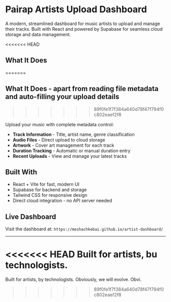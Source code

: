 # Pairap Artists Upload Dashboard

A modern, streamlined dashboard for music artists to upload and manage their tracks. Built with React and powered by Supabase for seamless cloud storage and data management.

<<<<<<< HEAD
## What It Does
=======
## What It Does - apart from reading file metadata and auto-filling your upload details
>>>>>>> 89f0fe1f7f384a640d78f47f794f0c802eaef2f8

Upload your music with complete metadata control:
- **Track Information** - Title, artist name, genre classification
- **Audio Files** - Direct upload to cloud storage
- **Artwork** - Cover art management for each track
- **Duration Tracking** - Automatic or manual duration entry
- **Recent Uploads** - View and manage your latest tracks

## Built With

- React + Vite for fast, modern UI
- Supabase for backend and storage
- Tailwind CSS for responsive design
- Direct cloud integration - no API server needed

## Live Dashboard

Visit the dashboard at: `https://meshachkebai.github.io/artist-dashboard/`

---

<<<<<<< HEAD
Built for artists, bu technologists.
=======
Built for artists, by technologists. Obviously, we will evolve. Obvi.
>>>>>>> 89f0fe1f7f384a640d78f47f794f0c802eaef2f8
